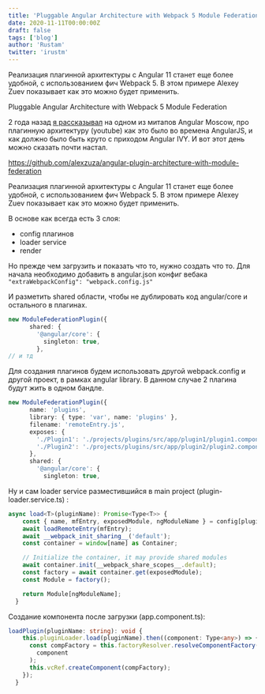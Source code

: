 ```yaml
---
title: 'Pluggable Angular Architecture with Webpack 5 Module Federation'
date: 2020-11-11T00:00:00Z
draft: false
tags: ['blog']
author: 'Rustam'
twitter: 'irustm'
---
```


Реализация плагинной архитектуры с Angular 11 станет еще более удобной, с использованием фич Webpack 5. В этом примере Alexey Zuev показывает как это можно будет применить.

<!--more-->
Pluggable Angular Architecture with Webpack 5 Module Federation

2 года назад [я рассказывал](https://www.youtube.com/watch?v=aTnZyu53zSE) на одном из митапов Angular Moscow, про плагинную архитектуру (youtube) как это было во времена AngularJS, и как должно было быть круто с приходом Angular IVY. И вот этот день можно сказать почти настал.

https://github.com/alexzuza/angular-plugin-architecture-with-module-federation

Реализация плагинной архитектуры с Angular 11 станет еще более удобной, с использованием фич Webpack 5. В этом примере Alexey Zuev показывает как это можно будет применить.

В основе как всегда есть 3 слоя:
- config плагинов
- loader service
- render

Но прежде чем загрузить и показать что то, нужно создать что то.
Для начала необходимо добавить в angular.json конфиг вебака
 `"extraWebpackConfig": "webpack.config.js"`

И разметить shared области, чтобы не дублировать код angular/core и остального в плагинах.

```ts
new ModuleFederationPlugin({
      shared: {
        '@angular/core': {
          singleton: true,
        },
// и тд
```

Для создания плагинов будем использовать другой webpack.config и другой проект, в рамках angular library.
В данном случае 2 плагина будут жить в одном бандле.

```ts
new ModuleFederationPlugin({
      name: 'plugins',
      library: { type: 'var', name: 'plugins' },
      filename: 'remoteEntry.js',
      exposes: {
        './Plugin1': './projects/plugins/src/app/plugin1/plugin1.component.ts',
        './Plugin2': './projects/plugins/src/app/plugin2/plugin2.component.ts'
      },
      shared: {
        '@angular/core': {
          singleton: true,
```

Ну и сам loader service разместившийся в main project (plugin-loader.service.ts) :

```ts
async load<T>(pluginName): Promise<Type<T>> {
    const { name, mfEntry, exposedModule, ngModuleName } = config[pluginName];
    await loadRemoteEntry(mfEntry);
    await __webpack_init_sharing__('default');
    const container = window[name] as Container;

    // Initialize the container, it may provide shared modules
    await container.init(__webpack_share_scopes__.default);
    const factory = await container.get(exposedModule);
    const Module = factory();

    return Module[ngModuleName];
  }
```

Cоздание компонента после загрузки (app.component.ts): 

```ts
loadPlugin(pluginName: string): void {
    this.pluginLoader.load(pluginName).then((component: Type<any>) => {
      const compFactory = this.factoryResolver.resolveComponentFactory(
        component
      );
      this.vcRef.createComponent(compFactory);
    });
  }
```
